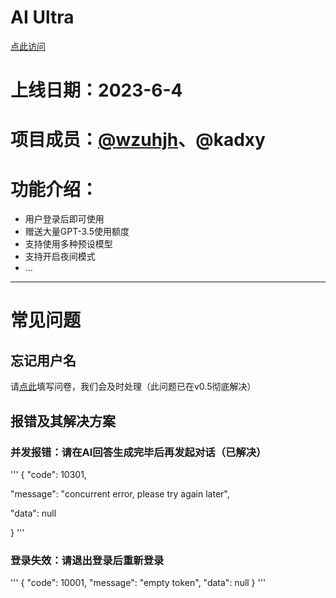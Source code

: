 # AI Ultra
[点此访问](https://chat.wzunjh.top)
# 上线日期：2023-6-4
# 项目成员：[@wzuhjh](https://github.com/wzunjh)、@kadxy
# 功能介绍：
- 用户登录后即可使用
- 赠送大量GPT-3.5使用额度
- 支持使用多种预设模型
- 支持开启夜间模式
- ...
***
# 常见问题
## 忘记用户名
请[点此](https://wj.qq.com/s2/12557864/965d/)填写问卷，我们会及时处理（此问题已在v0.5彻底解决）
## 报错及其解决方案
### 并发报错：请在AI回答生成完毕后再发起对话（已解决）
'''
{
  "code": 10301,
  
  "message": "concurrent error, please try again later",
  
  "data": null
  
}
'''
### 登录失效：请退出登录后重新登录
'''
{
  "code": 10001,
  "message": "empty token",
  "data": null
}
'''